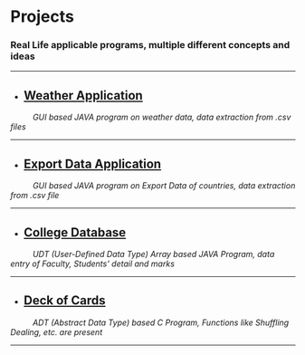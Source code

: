 # Projects
### Real Life applicable programs, multiple different concepts and ideas

----

- ## [Weather Application](https://github.com/Phantom-fs/Projects/tree/main/Weather%20Application)
<p><i>&nbsp; &nbsp; &nbsp; &nbsp; &nbsp; GUI based JAVA program on weather data, data extraction from .csv files</i></p>

----

- ## [Export Data Application](https://github.com/Phantom-fs/Projects/tree/main/Exports%20Data%20Application)
<p><i>&nbsp; &nbsp; &nbsp; &nbsp; &nbsp; GUI based JAVA program on Export Data of countries, data extraction from .csv file</i></p>

----

- ## [College Database](https://github.com/Phantom-fs/Projects/tree/main/College%20Database%20(UDT%20Array%20Based))
<p><i>&nbsp; &nbsp; &nbsp; &nbsp; &nbsp; UDT (User-Defined Data Type) Array based JAVA Program, data entry of Faculty, Students' detail and marks </i></p>

----

- ## [Deck of Cards](https://github.com/Phantom-fs/Projects/tree/main/Deck%20of%20Cards%20(ADT%20Based))
<p><i>&nbsp; &nbsp; &nbsp; &nbsp; &nbsp; ADT (Abstract Data Type) based C Program, Functions like Shuffling Dealing, etc. are present</i></p>

----

